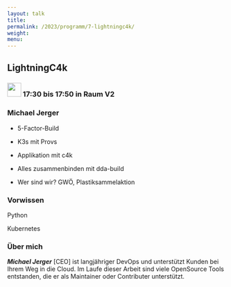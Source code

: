 ```yaml
---
layout: talk
title:
permalink: /2023/programm/7-lightningc4k/
weight:
menu:
---
```

## LightningC4k

### <img height = "32" src="../../../images/talk.svg"> 17:30 bis 17:50 in Raum V2

### Michael Jerger

* 5-Factor-Build<br>  
* K3s mit Provs<br>  
* Applikation mit c4k<br>  
* Alles zusammenbinden mit dda-build<br>  
* Wer sind wir? GWÖ, Plastiksammelaktion<br>

### Vorwissen

Python  
Kubernetes

### Über mich

<em><strong>Michael Jerger</em></strong> [CEO] ist langjähriger DevOps und unterstützt Kunden bei Ihrem Weg in die Cloud. Im Laufe dieser Arbeit sind viele OpenSource Tools entstanden, die er als Maintainer oder Contributer unterstützt.<br>

